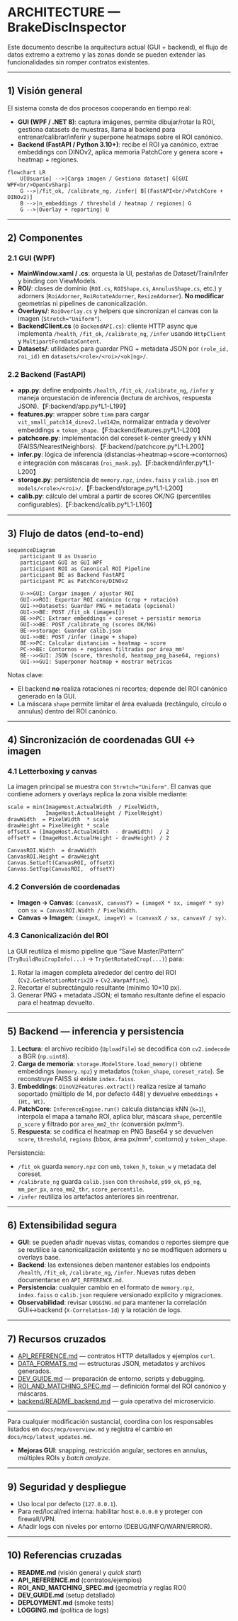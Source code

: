 
# ARCHITECTURE — BrakeDiscInspector

Este documento describe la arquitectura actual (GUI + backend), el flujo de datos extremo a extremo y las zonas donde se pueden extender las funcionalidades sin romper contratos existentes.

---

## 1) Visión general

El sistema consta de dos procesos cooperando en tiempo real:

- **GUI (WPF / .NET 8)**: captura imágenes, permite dibujar/rotar la ROI, gestiona datasets de muestras, llama al backend para entrenar/calibrar/inferir y superpone heatmaps sobre el ROI canónico.
- **Backend (FastAPI / Python 3.10+)**: recibe el ROI ya canónico, extrae embeddings con DINOv2, aplica memoria PatchCore y genera score + heatmap + regiones.

```mermaid
flowchart LR
    U[Usuario] -->|Carga imagen / Gestiona dataset| G[GUI WPF<br/>OpenCvSharp]
    G -->|/fit_ok, /calibrate_ng, /infer| B[(FastAPI<br/>PatchCore + DINOv2)]
    B -->|n_embeddings / threshold / heatmap / regiones| G
    G -->|Overlay + reporting| U
```

---

## 2) Componentes

### 2.1 GUI (WPF)

- **MainWindow.xaml / .cs**: orquesta la UI, pestañas de Dataset/Train/Infer y binding con ViewModels.
- **ROI/**: clases de dominio (`ROI.cs`, `ROIShape.cs`, `AnnulusShape.cs`, etc.) y adorners (`RoiAdorner`, `RoiRotateAdorner`, `ResizeAdorner`). **No modificar** geometrías ni pipelines de canonicalización.
- **Overlays/**: `RoiOverlay.cs` y helpers que sincronizan el canvas con la imagen (`Stretch="Uniform"`).
- **BackendClient.cs** (o `BackendAPI.cs`): cliente HTTP async que implementa `/health`, `/fit_ok`, `/calibrate_ng`, `/infer` usando `HttpClient` y `MultipartFormDataContent`.
- **Datasets/**: utilidades para guardar PNG + metadata JSON por `(role_id, roi_id)` en `datasets/<role>/<roi>/<ok|ng>/`.

### 2.2 Backend (FastAPI)

- **app.py**: define endpoints `/health`, `/fit_ok`, `/calibrate_ng`, `/infer` y maneja orquestación de inferencia (lectura de archivos, respuesta JSON).【F:backend/app.py†L1-L199】
- **features.py**: wrapper sobre `timm` para cargar `vit_small_patch14_dinov2.lvd142m`, normalizar entrada y devolver embeddings + `token_shape`.【F:backend/features.py†L1-L200】
- **patchcore.py**: implementación del coreset k-center greedy y kNN (FAISS/NearestNeighbors).【F:backend/patchcore.py†L1-L200】
- **infer.py**: lógica de inferencia (distancias→heatmap→score→contornos) e integración con máscaras (`roi_mask.py`).【F:backend/infer.py†L1-L200】
- **storage.py**: persistencia de `memory.npz`, `index.faiss` y `calib.json` en `models/<role>/<roi>/`.【F:backend/storage.py†L1-L200】
- **calib.py**: cálculo del umbral a partir de scores OK/NG (percentiles configurables).【F:backend/calib.py†L1-L160】

---

## 3) Flujo de datos (end-to-end)

```mermaid
sequenceDiagram
    participant U as Usuario
    participant GUI as GUI WPF
    participant ROI as Canonical ROI Pipeline
    participant BE as Backend FastAPI
    participant PC as PatchCore/DINOv2

    U->>GUI: Cargar imagen / ajustar ROI
    GUI->>ROI: Exportar ROI canónico (crop + rotación)
    GUI->>Datasets: Guardar PNG + metadata (opcional)
    GUI->>BE: POST /fit_ok (images[])
    BE->>PC: Extraer embeddings + coreset + persistir memoria
    GUI->>BE: POST /calibrate_ng (scores OK/NG)
    BE->>storage: Guardar calib.json
    GUI->>BE: POST /infer (image + shape)
    BE->>PC: Calcular distancias → heatmap → score
    PC->>BE: Contornos + regiones filtradas por área_mm²
    BE-->>GUI: JSON (score, threshold, heatmap_png_base64, regions)
    GUI->>GUI: Superponer heatmap + mostrar métricas
```

Notas clave:
- El backend **no** realiza rotaciones ni recortes; depende del ROI canónico generado en la GUI.
- La máscara `shape` permite limitar el área evaluada (rectángulo, círculo o annulus) dentro del ROI canónico.

---

## 4) Sincronización de coordenadas GUI ↔ imagen

### 4.1 Letterboxing y canvas

La imagen principal se muestra con `Stretch="Uniform"`. El canvas que contiene adorners y overlays replica la zona visible mediante:

```
scale = min(ImageHost.ActualWidth  / PixelWidth,
            ImageHost.ActualHeight / PixelHeight)
drawWidth  = PixelWidth  * scale
drawHeight = PixelHeight * scale
offsetX = (ImageHost.ActualWidth  - drawWidth)  / 2
offsetY = (ImageHost.ActualHeight - drawHeight) / 2

CanvasROI.Width  = drawWidth
CanvasROI.Height = drawHeight
Canvas.SetLeft(CanvasROI, offsetX)
Canvas.SetTop(CanvasROI,  offsetY)
```

### 4.2 Conversión de coordenadas

- **Imagen → Canvas**: `(canvasX, canvasY) = (imageX * sx, imageY * sy)` con `sx = CanvasROI.Width / PixelWidth`.
- **Canvas → Imagen**: `(imageX, imageY) = (canvasX / sx, canvasY / sy)`.

### 4.3 Canonicalización del ROI

La GUI reutiliza el mismo pipeline que “Save Master/Pattern” (`TryBuildRoiCropInfo(...)` → `TryGetRotatedCrop(...)`) para:
1. Rotar la imagen completa alrededor del centro del ROI (`Cv2.GetRotationMatrix2D` + `Cv2.WarpAffine`).
2. Recortar el subrectángulo resultante (mínimo 10×10 px).
3. Generar PNG + metadata JSON; el tamaño resultante define el espacio para el heatmap devuelto.

---

## 5) Backend — inferencia y persistencia

1. **Lectura**: el archivo recibido (`UploadFile`) se decodifica con `cv2.imdecode` a BGR (`np.uint8`).
2. **Carga de memoria**: `storage.ModelStore.load_memory()` obtiene embeddings (`memory.npz`) y metadatos (`token_shape`, `coreset_rate`). Se reconstruye FAISS si existe `index.faiss`.
3. **Embeddings**: `DinoV2Features.extract()` realiza resize al tamaño soportado (múltiplo de 14, por defecto 448) y devuelve `embeddings` + `(Ht, Wt)`.
4. **PatchCore**: `InferenceEngine.run()` calcula distancias kNN (`k=1`), interpola el mapa a tamaño ROI, aplica blur, máscara `shape`, percentile `p_score` y filtrado por `area_mm2_thr` (conversión px/mm²).
5. **Respuesta**: se codifica el heatmap en PNG Base64 y se devuelven `score`, `threshold`, `regions` (bbox, área px/mm², contorno) y `token_shape`.

Persistencia:
- `/fit_ok` guarda `memory.npz` con `emb`, `token_h`, `token_w` y metadata del coreset.
- `/calibrate_ng` guarda `calib.json` con `threshold`, `p99_ok`, `p5_ng`, `mm_per_px`, `area_mm2_thr`, `score_percentile`.
- `/infer` reutiliza los artefactos anteriores sin reentrenar.

---

## 6) Extensibilidad segura

- **GUI**: se pueden añadir nuevas vistas, comandos o reportes siempre que se reutilice la canonicalización existente y no se modifiquen adorners u overlays base.
- **Backend**: las extensiones deben mantener estables los endpoints `/health`, `/fit_ok`, `/calibrate_ng`, `/infer`. Nuevas rutas deben documentarse en `API_REFERENCE.md`.
- **Persistencia**: cualquier cambio en el formato de `memory.npz`, `index.faiss` o `calib.json` requiere versionado explícito y migraciones.
- **Observabilidad**: revisar `LOGGING.md` para mantener la correlación GUI↔backend (`X-Correlation-Id`) y la rotación de logs.

---

## 7) Recursos cruzados

- [API_REFERENCE.md](API_REFERENCE.md) — contratos HTTP detallados y ejemplos `curl`.
- [DATA_FORMATS.md](DATA_FORMATS.md) — estructuras JSON, metadatos y archivos generados.
- [DEV_GUIDE.md](DEV_GUIDE.md) — preparación de entorno, scripts y debugging.
- [ROI_AND_MATCHING_SPEC.md](ROI_AND_MATCHING_SPEC.md) — definición formal del ROI canónico y máscaras.
- [backend/README_backend.md](backend/README_backend.md) — guía operativa del microservicio.

---

Para cualquier modificación sustancial, coordina con los responsables listados en `docs/mcp/overview.md` y registra el cambio en `docs/mcp/latest_updates.md`.
- **Mejoras GUI**: snapping, restricción angular, sectores en annulus, múltiples ROIs y *batch analyze*.

---

## 9) Seguridad y despliegue

- Uso local por defecto (`127.0.0.1`).
- Para red/local/red interna: habilitar host `0.0.0.0` y proteger con firewall/VPN.
- Añadir logs con niveles por entorno (DEBUG/INFO/WARN/ERROR).

---

## 10) Referencias cruzadas

- **README.md** (visión general y *quick start*)
- **API_REFERENCE.md** (contratos/ejemplos)
- **ROI_AND_MATCHING_SPEC.md** (geometría y reglas ROI)
- **DEV_GUIDE.md** (setup detallado)
- **DEPLOYMENT.md** (smoke tests)
- **LOGGING.md** (política de logs)
